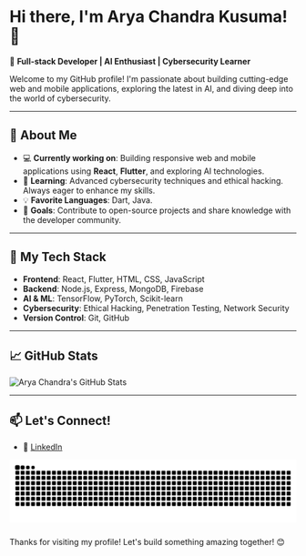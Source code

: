 # Hi there, I'm Arya Chandra Kusuma! 👋

🚀 **Full-stack Developer | AI Enthusiast | Cybersecurity Learner**

Welcome to my GitHub profile! I'm passionate about building cutting-edge web and mobile applications, exploring the latest in AI, and diving deep into the world of cybersecurity.

---

## 🌟 About Me

- 💻 **Currently working on**: Building responsive web and mobile applications using **React**, **Flutter**, and exploring AI technologies.
- 🔐 **Learning**: Advanced cybersecurity techniques and ethical hacking. Always eager to enhance my skills.
- 💡 **Favorite Languages**: Dart, Java.
- 🎯 **Goals**: Contribute to open-source projects and share knowledge with the developer community.

---

## 🔧 My Tech Stack

- **Frontend**: React, Flutter, HTML, CSS, JavaScript
- **Backend**: Node.js, Express, MongoDB, Firebase
- **AI & ML**: TensorFlow, PyTorch, Scikit-learn
- **Cybersecurity**: Ethical Hacking, Penetration Testing, Network Security
- **Version Control**: Git, GitHub

---

## 📈 GitHub Stats

![Arya Chandra's GitHub Stats](https://github-readme-stats.vercel.app/api?username=aryachandrak&show_icons=true&theme=radical)

---

## 📫 Let's Connect!

- 💼 [LinkedIn](https://www.linkedin.com/in/arya-chandra-kusuma-092120298/)
<!-- - 🌐 [Portfolio](https://www.johndoe.dev) -->

<img alt="github-snake" src="https://raw.githubusercontent.com/aryachandrak/aryachandrak/output/github-snake-dark.svg" />

###

Thanks for visiting my profile! Let's build something amazing together! 😊
